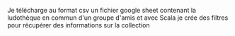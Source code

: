 Je télécharge au format csv un fichier google sheet contenant la ludothèque en commun d'un groupe d'amis et avec Scala je crée des filtres pour récupérer des informations sur la collection

